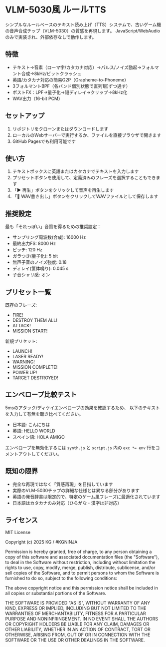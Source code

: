 # VLM-5030風 ルールTTS

シンプルなルールベースのテキスト読み上げ（TTS）システムで、古いゲーム機の音声合成チップ（VLM-5030）の質感を再現します。
JavaScript/WebAudioのみで実装され、外部依存なしで動作します。

## 特徴

- テキスト→音素（ローマ字/カタカナ対応）→パルス/ノイズ励起→フォルマント合成→8kHz/ビットクラッシュ
- 英語/カタカナ対応の簡易G2P（Grapheme-to-Phoneme）
- 3フォルマントBPF（各バンド個別状態で直列1回ずつ通す）
- ポストFX：LPF→量子化→短ディレイ→クリップ→8kHz化
- WAV出力（16-bit PCM）

## セットアップ

1. リポジトリをクローンまたはダウンロードします
2. ローカルのWebサーバーで実行するか、ファイルを直接ブラウザで開きます
3. GitHub Pagesでも利用可能です

## 使い方

1. テキストボックスに英語またはカタカナでテキストを入力します
2. プリセットボタンを使用して、定義済みのフレーズを選択することもできます
3. 「▶ 再生」ボタンをクリックして音声を再生します
4. 「💾 WAV書き出し」ボタンをクリックしてWAVファイルとして保存します

## 推奨設定

最も「それっぽい」音質を得るための推奨設定：

- サンプリング周波数(合成): 16000 Hz
- 最終出力FS: 8000 Hz
- ピッチ: 120 Hz
- ガラつき(量子化): 5 bit
- 無声子音のノイズ強度: 0.18
- ディレイ(筐体鳴り): 0.045 s
- 子音シャリ感: オン

## プリセット一覧

既存のフレーズ:
- FIRE!
- DESTROY THEM ALL!
- ATTACK!
- MISSION START!

新規プリセット:
- LAUNCH!
- LASER READY!
- WARNING!
- MISSION COMPLETE!
- POWER UP!
- TARGET DESTROYED!

## エンベロープ比較テスト

5msのアタック/ディケイエンベロープの効果を確認するため、
以下のテキストを入力して有無を聴き比べてください。

- 日本語: こんにちは
- 英語: HELLO WORLD
- スペイン語: HOLA AMIGO

エンベロープを無効化するには `synth.js` と `script.js` 内の
`exc *= env` 行をコメントアウトしてください。

## 既知の限界

- 完全な再現ではなく「質感再現」を目指しています
- 実際のVLM-5030チップの詳細な仕様とは異なる部分があります
- 英語の発音辞書は限定的で、特定のゲーム風フレーズに最適化されています
- 日本語はカタカナのみ対応（ひらがな・漢字は非対応）

## ライセンス

MIT License

Copyright (c) 2025 KG / #KGNINJA

Permission is hereby granted, free of charge, to any person obtaining a copy
of this software and associated documentation files (the "Software"), to deal
in the Software without restriction, including without limitation the rights
to use, copy, modify, merge, publish, distribute, sublicense, and/or sell
copies of the Software, and to permit persons to whom the Software is
furnished to do so, subject to the following conditions:

The above copyright notice and this permission notice shall be included in all
copies or substantial portions of the Software.

THE SOFTWARE IS PROVIDED "AS IS", WITHOUT WARRANTY OF ANY KIND, EXPRESS OR
IMPLIED, INCLUDING BUT NOT LIMITED TO THE WARRANTIES OF MERCHANTABILITY,
FITNESS FOR A PARTICULAR PURPOSE AND NONINFRINGEMENT. IN NO EVENT SHALL THE
AUTHORS OR COPYRIGHT HOLDERS BE LIABLE FOR ANY CLAIM, DAMAGES OR OTHER
LIABILITY, WHETHER IN AN ACTION OF CONTRACT, TORT OR OTHERWISE, ARISING FROM,
OUT OF OR IN CONNECTION WITH THE SOFTWARE OR THE USE OR OTHER DEALINGS IN THE
SOFTWARE.